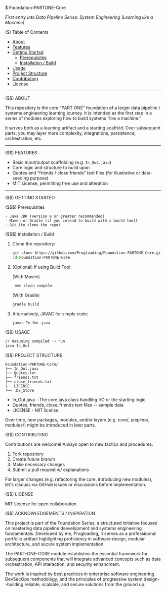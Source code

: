 $ Foundation-PARTONE-Core

_First entry into Data Pipeline Series: System Engineering (Learning like a Machine)_ 

($) Table of Contents

- [About](#about)  
- [Features](#features)  
- [Getting Started](#getting-started)  
  - [Prerequisites](#prerequisites)  
  - [Installation / Build](#installation--build)  
- [Usage](#usage)  
- [Project Structure](#project-structure)  
- [Contributing](#contributing)  
- [License](#license)  

______

($$) ABOUT

This repository is the core “PART ONE” foundation of a larger data pipeline / systems engineering learning journey. It is intended as the first step in a series of modules exploring how to build systems “like a machine.”  

It serves both as a learning artifact and a starting scaffold. Over subsequent parts, you may layer more complexity, integrations, persistence, orchestration, etc.

_______

($$) FEATURES

- Basic input/output scaffolding (e.g. `In_Out.java`)  
- Core logic and structure to build upon  
- Quotes and “friends / close friends” text files (for illustrative or data-seeding purpose)  
- MIT License, permitting free use and alteration  

_______

($$) GETTING STARTED

($$$) Prerequisites

    - Java JDK (version 8 or greater recommended)  
    - Maven or Gradle (if you intend to build with a build tool)  
    - Git (to clone the repo)  

($$$) Installation / Build

1. Clone the repository:

   ```bash
   git clone https://github.com/Progloading/Foundation-PARTONE-Core.git
   cd Foundation-PARTONE-Core

2. (Optional) If using Build Tool:

    (With Maven)
   
   ```bash
    mvn clean compile
   ```
    (With Gradle)

   ```bash
   gradle build
   ```

3. Alternatively, JAVAC for simple code:

   ```bash
   javac In_Out.java
   ```

($$) USAGE

  ```bash
  // Assuming compiled -> run
  java In_Out
  ```

($$) PROJECT STRUCTURE

    Foundation-PARTONE-Core/
    ├── In_Out.java
    ├── Quotes.txt
    ├── friends.txt
    ├── close_friends.txt
    ├── LICENSE
    └── .DS_Store

- In_Out.java - The core java class handling I/O or the starting logic.
- Quotes, friends, close_friends text files -- sample data
- LICENSE - MIT license

Over time, new packages, modules, and/or layers (e.g. core/, piepline/, modules/) might be introduced
in later parts.

($$) CONTRIBUTING

Contributions are welcome! Always open to new tactics and procedures.

1. Fork repository
2. Create future branch
3. Make necessary changes
4. Submit a pull request w/ explanations

For larger changes (e.g. rafactoring the core, introducing new modules), let's discuss via GitHub issues or discussions
before implementation.

($$) LICENSE

MIT License for open collaboration

($$) ACKNOWLEDGEMENTS / INSPIRATION

This project is part of the Foundation Series, a structured initiative focused on mastering data pipeline dsevelopment and systems engineering fundamentals. Developed by me, Progloading, it serves as a professioonal portfolio artifact highlighting proficiency in software design, modular architecture, and secure system implementation. 

The PART-ONE-CORE module establishes the essential framework for subsequent components that will integrate advanced concepts such as data orchestration, API interaction, and security enhancment. 

The work is inspired by best practices in enterprise software engineering, DevSecOps methodology, and the principles of progressive system design--building reliable, scalable, and secure solutions from the ground up.





